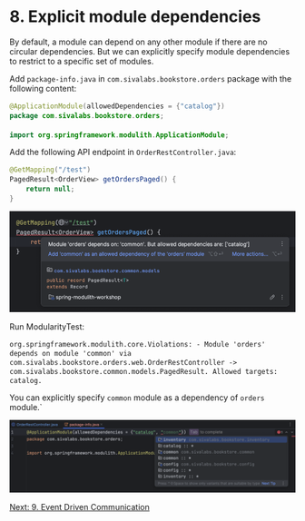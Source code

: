 # 8. Explicit module dependencies

By default, a module can depend on any other module if there are no circular dependencies.
But we can explicitly specify module dependencies to restrict to a specific set of modules.

Add `package-info.java` in `com.sivalabs.bookstore.orders` package with the following content:

```java
@ApplicationModule(allowedDependencies = {"catalog"})
package com.sivalabs.bookstore.orders;

import org.springframework.modulith.ApplicationModule;
```

Add the following API endpoint in `OrderRestController.java`:

```java
@GetMapping("/test")
PagedResult<OrderView> getOrdersPaged() {
    return null;
}
```

![ij-modulith-violation-using-undeclared-modules.png](../docs/ij-modulith-violation-using-undeclared-modules.png)

Run ModularityTest:

```shell
org.springframework.modulith.core.Violations: - Module 'orders' depends on module 'common' via com.sivalabs.bookstore.orders.web.OrderRestController -> com.sivalabs.bookstore.common.models.PagedResult. Allowed targets: catalog.
```

You can explicitly specify `common` module as a dependency of `orders` module.`

![ij-modulith-add-explicit-dependency.png](../docs/ij-modulith-add-explicit-dependency.png)

[Next: 9. Event Driven Communication](step-9.md)